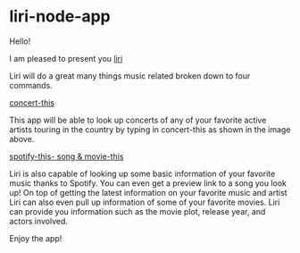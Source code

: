# liri-node-app

Hello! 

I am pleased to present you [liri](https://imgur.com/a5Mt0XL)


Liri will do a great many things music related broken down to four commands.

[concert-this](https://imgur.com/5LXtJ1n)

This app will be able to look up concerts of any of your favorite active artists touring in the country by typing in concert-this as shown in the image above.

[spotify-this- song & movie-this](https://imgur.com/fsrOb79)

Liri is also capable of looking up some basic information of your favorite music thanks to Spotify. You can even get a preview link to a song you look up!
On top of getting the latest information on your favorite music and artist Liri can also even pull up information of some of your favorite movies. Liri can provide you information such as the movie plot, release year, and actors involved.

Enjoy the app!
